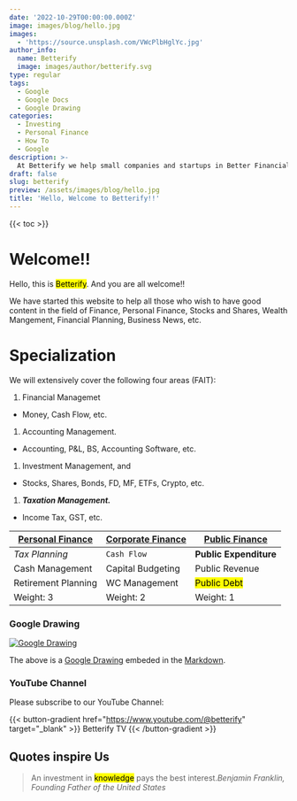 ```yaml
---
date: '2022-10-29T00:00:00.000Z'
image: images/blog/hello.jpg
images:
  - 'https://source.unsplash.com/VWcPlbHglYc.jpg'
author_info:
  name: Betterify
  image: images/author/betterify.svg
type: regular
tags:
  - Google
  - Google Docs
  - Google Drawing
categories:
  - Investing
  - Personal Finance
  - How To
  - Google
description: >-
  At Betterify we help small companies and startups in Better Financial and Wealth Management. Want to know how we help? Welcome to Betterify!!
draft: false
slug: betterify
preview: /assets/images/blog/hello.jpg
title: 'Hello, Welcome to Betterify!!'
---
```


{{< toc >}}

# Welcome!!

Hello, this is <mark>Betterify</mark>. And you are all welcome!!

<p class="yellow">We have started this website to help all those who wish to have good content in the field of Finance, Personal Finance, Stocks and Shares, Wealth Mangement, Financial Planning, Business News, etc.</p>

# Specialization

We will extensively cover the following four areas (FAIT):

1. Financial Managemet

* Money, Cash Flow, etc.

1. Accounting Management.

* Accounting, P&L, BS, Accounting Software, etc.

1. Investment Management, and

* Stocks, Shares, Bonds, FD, MF, ETFs, Crypto, etc.

1. ***Taxation Management.***

* Income Tax, GST, etc.

| <u>**Personal Finance**</u> | <u>**Corporate Finance**</u> | <u>**Public Finance**</u> |
| --------------------------- | ---------------------------- | ------------------------- |
| *Tax Planning*              | `Cash Flow`                  | **Public Expenditure**    |
| Cash Management             | Capital Budgeting            | Public Revenue            |
| Retirement Planning         | WC Management                | <mark>Public Debt</mark>  |
| Weight: 3                   | Weight: 2                    | Weight: 1                 |

### Google Drawing

[![Google Drawing](https://docs.google.com/drawings/d/1WsLeQRmArkTcCNei0bqYYzhkAnbIAI9kpl2z0w8XQ3Q/export/png)](https://docs.google.com/drawings/d/1WsLeQRmArkTcCNei0bqYYzhkAnbIAI9kpl2z0w8XQ3Q/edit "Click to view/edit Drawing")

The above is a [Google Drawing](https://g.co/kgs/MmmryH) embeded in the [Markdown](https://github.com/adam-p/markdown-here/wiki/Markdown-Cheatsheet).

### YouTube Channel

Please subscribe to our YouTube Channel:

{{< button-gradient href="https://www.youtube.com/@betterify" target="_blank" >}}
Betterify TV <i class="las la-arrow-right"></i>
{{< /button-gradient >}}

## Quotes inspire Us

> An investment in <mark>knowledge</mark> pays the best interest.<cite>Benjamin Franklin, Founding Father of the United States</cite>